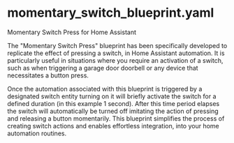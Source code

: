 # momentary_switch_blueprint.yaml
Momentary Switch Press for Home Assistant 

The "Momentary Switch Press" blueprint has been specifically developed to replicate the effect of pressing a switch, in Home Assistant automation. It is particularly useful in situations where you require an activation of a switch, such as when triggering a garage door doorbell or any device that necessitates a button press.

Once the automation associated with this blueprint is triggered by a designated switch entity turning on it will briefly activate the switch for a defined duration (in this example 1 second). After this time period elapses the switch will automatically be turned off imitating the action of pressing and releasing a button momentarily. This blueprint simplifies the process of creating switch actions and enables effortless integration, into your home automation routines.
